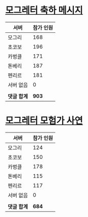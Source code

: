 # [모그레터 축하 메시지](./Event250701_v7_2_10th_moogleletter0.md)

|서버|참가 인원|
|-|-|
|모그리|168|
|초코보|196|
|카벙클|171|
|톤베리|187|
|펜리르|181|
|서버 없음|0|
|||
|**댓글 합계**|**903**|


# [모그레터 모험가 사연](./Event250701_v7_2_10th_moogleletter1.md)

|서버|참가 인원|
|-|-|
|모그리|124|
|초코보|150|
|카벙클|178|
|톤베리|115|
|펜리르|117|
|서버 없음|0|
|||
|**댓글 합계**|**684**|


